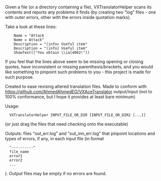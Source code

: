 Given a file (or a directory containing a file), VXTranslatorHelper scans its contents and reports any problems it finds (by creating two "log" files - one with outer errors, other with the errors inside quotation marks).

Take a look at these lines:
```
    Name = "Attack
    Name = Attack"
    Description = "(info> Useful item"
    Description = "(info] Useful item"
    ShowText(["You obtain \\ia[4062!"])
```
If you feel that the lines above seem to be missing opening or closing quotes, have inconsistent or missing parenthesis/brackets, and you would like something to pinpoint such problems to you - this project is made for such purpose.

Created to ease revising altered translation files.
Made to conform with https://github.com/AhmedAhmedEG/VXAceTranslator output/input (not to 100% conformance, but I hope it provides at least bare minimum)

Usage:
```
  VXTranslatorHelper INPUT_FILE_OR_DIR [INPUT_FILE_OR_DIR2 [...]]
```
  (or just drag the files that need checking onto the executable)

Outputs: files "out_err.log" and "out_inn_err.log" that pinpoint locations and types of errors, if any, in each input file 
(in format 
```
  "----------"
  file_name
  error1
  error2
  ...
```
).
Output files may be empty if no errors are found.
